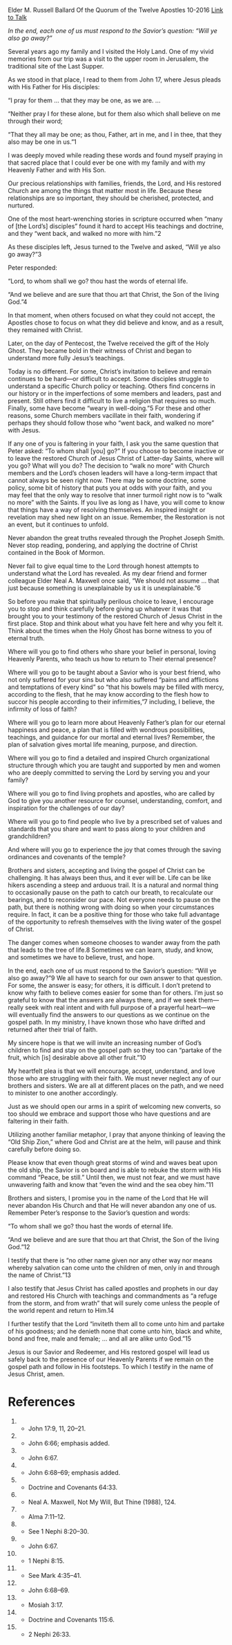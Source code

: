 Elder M. Russell Ballard
Of the Quorum of the Twelve Apostles
10-2016
[Link to Talk](https://www.churchofjesuschrist.org/study/general-conference/2016/10/to-whom-shall-we-go?lang=eng)

_In the end, each one of us must respond to the Savior’s question: “Will ye also go away?”_

Several years ago my family and I visited the Holy Land. One of my vivid memories from our trip was a visit to the upper room in Jerusalem, the traditional site of the Last Supper.

As we stood in that place, I read to them from John 17, where Jesus pleads with His Father for His disciples:

“I pray for them … that they may be one, as we are. …

“Neither pray I for these alone, but for them also which shall believe on me through their word;

“That they all may be one; as thou, Father, art in me, and I in thee, that they also may be one in us.”1

I was deeply moved while reading these words and found myself praying in that sacred place that I could ever be one with my family and with my Heavenly Father and with His Son.

Our precious relationships with families, friends, the Lord, and His restored Church are among the things that matter most in life. Because these relationships are so important, they should be cherished, protected, and nurtured.

One of the most heart-wrenching stories in scripture occurred when “many of [the Lord’s] disciples” found it hard to accept His teachings and doctrine, and they “went back, and walked no more with him.”2

As these disciples left, Jesus turned to the Twelve and asked, “Will ye also go away?”3

Peter responded:

“Lord, to whom shall we go? thou hast the words of eternal life.

“And we believe and are sure that thou art that Christ, the Son of the living God.”4

In that moment, when others focused on what they could not accept, the Apostles chose to focus on what they did believe and know, and as a result, they remained with Christ.

Later, on the day of Pentecost, the Twelve received the gift of the Holy Ghost. They became bold in their witness of Christ and began to understand more fully Jesus’s teachings.

Today is no different. For some, Christ’s invitation to believe and remain continues to be hard—or difficult to accept. Some disciples struggle to understand a specific Church policy or teaching. Others find concerns in our history or in the imperfections of some members and leaders, past and present. Still others find it difficult to live a religion that requires so much. Finally, some have become “weary in well-doing.”5 For these and other reasons, some Church members vacillate in their faith, wondering if perhaps they should follow those who “went back, and walked no more” with Jesus.

If any one of you is faltering in your faith, I ask you the same question that Peter asked: “To whom shall [you] go?” If you choose to become inactive or to leave the restored Church of Jesus Christ of Latter-day Saints, where will you go? What will you do? The decision to “walk no more” with Church members and the Lord’s chosen leaders will have a long-term impact that cannot always be seen right now. There may be some doctrine, some policy, some bit of history that puts you at odds with your faith, and you may feel that the only way to resolve that inner turmoil right now is to “walk no more” with the Saints. If you live as long as I have, you will come to know that things have a way of resolving themselves. An inspired insight or revelation may shed new light on an issue. Remember, the Restoration is not an event, but it continues to unfold.

Never abandon the great truths revealed through the Prophet Joseph Smith. Never stop reading, pondering, and applying the doctrine of Christ contained in the Book of Mormon.

Never fail to give equal time to the Lord through honest attempts to understand what the Lord has revealed. As my dear friend and former colleague Elder Neal A. Maxwell once said, “We should not assume … that just because something is unexplainable by us it is unexplainable.”6

So before you make that spiritually perilous choice to leave, I encourage you to stop and think carefully before giving up whatever it was that brought you to your testimony of the restored Church of Jesus Christ in the first place. Stop and think about what you have felt here and why you felt it. Think about the times when the Holy Ghost has borne witness to you of eternal truth.

Where will you go to find others who share your belief in personal, loving Heavenly Parents, who teach us how to return to Their eternal presence?

Where will you go to be taught about a Savior who is your best friend, who not only suffered for your sins but who also suffered “pains and afflictions and temptations of every kind” so “that his bowels may be filled with mercy, according to the flesh, that he may know according to the flesh how to succor his people according to their infirmities,”7 including, I believe, the infirmity of loss of faith?

Where will you go to learn more about Heavenly Father’s plan for our eternal happiness and peace, a plan that is filled with wondrous possibilities, teachings, and guidance for our mortal and eternal lives? Remember, the plan of salvation gives mortal life meaning, purpose, and direction.

Where will you go to find a detailed and inspired Church organizational structure through which you are taught and supported by men and women who are deeply committed to serving the Lord by serving you and your family?

Where will you go to find living prophets and apostles, who are called by God to give you another resource for counsel, understanding, comfort, and inspiration for the challenges of our day?

Where will you go to find people who live by a prescribed set of values and standards that you share and want to pass along to your children and grandchildren?

And where will you go to experience the joy that comes through the saving ordinances and covenants of the temple?

Brothers and sisters, accepting and living the gospel of Christ can be challenging. It has always been thus, and it ever will be. Life can be like hikers ascending a steep and arduous trail. It is a natural and normal thing to occasionally pause on the path to catch our breath, to recalculate our bearings, and to reconsider our pace. Not everyone needs to pause on the path, but there is nothing wrong with doing so when your circumstances require. In fact, it can be a positive thing for those who take full advantage of the opportunity to refresh themselves with the living water of the gospel of Christ.

The danger comes when someone chooses to wander away from the path that leads to the tree of life.8 Sometimes we can learn, study, and know, and sometimes we have to believe, trust, and hope.

In the end, each one of us must respond to the Savior’s question: “Will ye also go away?”9 We all have to search for our own answer to that question. For some, the answer is easy; for others, it is difficult. I don’t pretend to know why faith to believe comes easier for some than for others. I’m just so grateful to know that the answers are always there, and if we seek them—really seek with real intent and with full purpose of a prayerful heart—we will eventually find the answers to our questions as we continue on the gospel path. In my ministry, I have known those who have drifted and returned after their trial of faith.

My sincere hope is that we will invite an increasing number of God’s children to find and stay on the gospel path so they too can “partake of the fruit, which [is] desirable above all other fruit.”10

My heartfelt plea is that we will encourage, accept, understand, and love those who are struggling with their faith. We must never neglect any of our brothers and sisters. We are all at different places on the path, and we need to minister to one another accordingly.

Just as we should open our arms in a spirit of welcoming new converts, so too should we embrace and support those who have questions and are faltering in their faith.

Utilizing another familiar metaphor, I pray that anyone thinking of leaving the “Old Ship Zion,” where God and Christ are at the helm, will pause and think carefully before doing so.

Please know that even though great storms of wind and waves beat upon the old ship, the Savior is on board and is able to rebuke the storm with His command “Peace, be still.” Until then, we must not fear, and we must have unwavering faith and know that “even the wind and the sea obey him.”11

Brothers and sisters, I promise you in the name of the Lord that He will never abandon His Church and that He will never abandon any one of us. Remember Peter’s response to the Savior’s question and words:

“To whom shall we go? thou hast the words of eternal life.

“And we believe and are sure that thou art that Christ, the Son of the living God.”12

I testify that there is “no other name given nor any other way nor means whereby salvation can come unto the children of men, only in and through the name of Christ.”13

I also testify that Jesus Christ has called apostles and prophets in our day and restored His Church with teachings and commandments as “a refuge from the storm, and from wrath” that will surely come unless the people of the world repent and return to Him.14

I further testify that the Lord “inviteth them all to come unto him and partake of his goodness; and he denieth none that come unto him, black and white, bond and free, male and female; … and all are alike unto God.”15

Jesus is our Savior and Redeemer, and His restored gospel will lead us safely back to the presence of our Heavenly Parents if we remain on the gospel path and follow in His footsteps. To which I testify in the name of Jesus Christ, amen.

# References
1. - John 17:9, 11, 20–21.
2. - John 6:66; emphasis added.
3. - John 6:67.
4. - John 6:68–69; emphasis added.
5. - Doctrine and Covenants 64:33.
6. - Neal A. Maxwell, Not My Will, But Thine (1988), 124.
7. - Alma 7:11–12.
8. - See 1 Nephi 8:20–30.
9. - John 6:67.
10. - 1 Nephi 8:15.
11. - See Mark 4:35–41.
12. - John 6:68–69.
13. - Mosiah 3:17.
14. - Doctrine and Covenants 115:6.
15. - 2 Nephi 26:33.